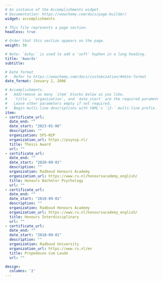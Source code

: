 ```yaml
---
# An instance of the Accomplishments widget.
# Documentation: https://wowchemy.com/docs/page-builder/
widget: accomplishments

# This file represents a page section.
headless: true

# Order that this section appears on the page.
weight: 50

# Note: `&shy;` is used to add a 'soft' hyphen in a long heading.
title: 'Awards'
subtitle:

# Date format
#   Refer to https://wowchemy.com/docs/customization/#date-format
date_format: January 2, 2006

# Accomplishments.
#   Add/remove as many `item` blocks below as you like.
#   `title`, `organization`, and `date_start` are the required parameters.
#   Leave other parameters empty if not required.
#   Begin multi-line descriptions with YAML's `|2-` multi-line prefix.
item:
- certificate_url: 
  date_end: ""
  date_start: "2023-01-06"
  description: ""
  organization: SPS-NIP
  organization_url: https://psynip.nl/
  title: Thesis Award
  url: ""
- certificate_url: 
  date_end: ""
  date_start: "2020-09-01"
  description: ""
  organization: Radboud Honours Academy
  organization_url: https://www.ru.nl/honoursacademy_english/
  title: Honours Bachelor Psychology
  url: ""
- certificate_url: 
  date_end: ""
  date_start: "2018-09-01"
  description: ""
  organization: Radboud Honours Academy
  organization_url: https://www.ru.nl/honoursacademy_english/
  title: Honours Interdisciplinary
  url: ""
- certificate_url: 
  date_end: ""
  date_start: "2018-09-01"
  description: ""
  organization: Radboud University
  organization_url: https://www.ru.nl/en
  title: Propedeuse Cum Laude
  url: ""

design:
  columns: '2' 
---
```

